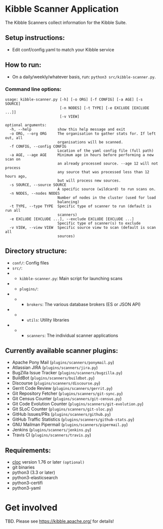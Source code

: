 # Kibble Scanner Application
The Kibble Scanners collect information for the Kibble Suite.

## Setup instructions:

 - Edit conf/config.yaml to match your Kibble service

## How to run:

 - On a daily/weekly/whatever basis, run: `python3 src/kibble-scanner.py`.

### Command line options:

    usage: kibble-scanner.py [-h] [-o ORG] [-f CONFIG] [-a AGE] [-s SOURCE]
                             [-n NODES] [-t TYPE] [-e EXCLUDE [EXCLUDE ...]]
                             [-v VIEW]
    
    optional arguments:
      -h, --help            show this help message and exit
      -o ORG, --org ORG     The organisation to gather stats for. If left out, all
                            organisations will be scanned.
      -f CONFIG, --config CONFIG
                            Location of the yaml config file (full path)
      -a AGE, --age AGE     Minimum age in hours before performing a new scan on
                            an already processed source. --age 12 will not process
                            any source that was processed less than 12 hours ago,
                            but will process new sources.
      -s SOURCE, --source SOURCE
                            A specific source (wildcard) to run scans on.
      -n NODES, --nodes NODES
                            Number of nodes in the cluster (used for load
                            balancing)
      -t TYPE, --type TYPE  Specific type of scanner to run (default is run all
                            scanners)
      -e EXCLUDE [EXCLUDE ...], --exclude EXCLUDE [EXCLUDE ...]
                            Specific type of scanner(s) to exclude
      -v VIEW, --view VIEW  Specific source view to scan (default is scan all
                            sources)


## Directory structure:

 - `conf/`: Config files
 - `src/`:
 - - `kibble-scanner.py`: Main script for launching scans
 - - `plugins/`:
 - - - `brokers`: The various database brokers (ES or JSON API)
 - - - `utils`: Utility libraries
 - - - `scanners`: The individual scanner applications

## Currently available scanner plugins:

 - Apache Pony Mail (`plugins/scanners/ponymail.py`)
 - Atlassian JIRA (`plugins/scanners/jira.py`)
 - BugZilla Issue Tracker (`plugins/scanners/bugzilla.py`)
 - BuildBot (`plugins/scanners/buildbot.py`)
 - Discourse (`plugins/scanners/discourse.py`)
 - Gerrit Code Review (`plugins/scanners/gerrit.py`)
 - Git Repository Fetcher (`plugins/scanners/git-sync.py`)
 - Git Census Counter (`plugins/scanners/git-census.py`)
 - Git Code Evolution Counter (`plugins/scanners/git-evolution.py`)
 - Git SLoC Counter (`plugins/scanners/git-sloc.py`)
 - GitHub Issues/PRs (`plugins/scanners/github.py`)
 - GitHub Traffic Statistics (`plugins/scanners/github-stats.py`)
 - GNU Mailman Pipermail (`plugins/scanners/pipermail.py`)
 - Jenkins (`plugins/scanners/jenkins.py`)
 - Travis CI (`plugins/scanners/travis.py`)

## Requirements:

 - [cloc](https://github.com/AlDanial/cloc) version 1.76 or later `(optional)`
 - git binaries
 - python3 (3.3 or later)
 - python3-elasticsearch
 - python3-certifi
 - python3-yaml

 
# Get involved
  TBD. Please see https://kibble.apache.org/ for details!
  

